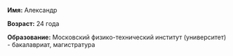 **Имя:** Александр

**Возраст:** 24 года

**Образование:** Московский физико-технический институт (университет) - бакалавриат, магистратура